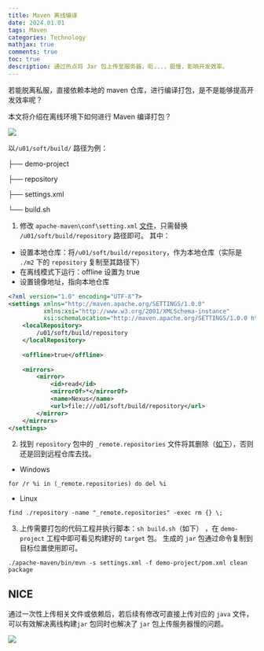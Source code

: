 ```yaml
---
title: Maven 离线编译
date: 2024.01.01
tags: Maven
categories: Technology  
mathjax: true 
comments: true
toc: true
description: 通过热点将 Jar 包上传至服务器，呃...，挺慢，影响开发效率。
---
```


若能脱离私服，直接依赖本地的 maven 仓库，进行编译打包，是不是能够提高开发效率呢？

本文将介绍在离线环境下如何进行 Maven 编译打包？

![](https://wyiyi.github.io/amber/contents/2023/apache-maven.png)

以`/u01/soft/build/` 路径为例：

├── demo-project

├── repository

├── settings.xml

└── build.sh

1. 修改 `apache-maven\conf\setting.xml` [文件](https://maven.apache.org/settings.html)，只需替换 `/u01/soft/build/repository` 路径即可。
其中：
- 设置本地仓库：将`/u01/soft/build/repository`，作为本地仓库（实际是 `./m2` 下的 `repository` 复制至其路径下）
- 在离线模式下运行：offline 设置为 true
- 设置镜像地址，指向本地仓库

```xml
<?xml version="1.0" encoding="UTF-8"?>
<settings xmlns="http://maven.apache.org/SETTINGS/1.0.0"
          xmlns:xsi="http://www.w3.org/2001/XMLSchema-instance"
          xsi:schemaLocation="http://maven.apache.org/SETTINGS/1.0.0 http://maven.apache.org/xsd/settings-1.0.0.xsd">
    <localRepository>
        /u01/soft/build/repository
    </localRepository>
    
    <offline>true</offline>
    
    <mirrors>
        <mirror>
            <id>read</id>
            <mirrorOf>*</mirrorOf>
            <name>Nexus</name>
            <url>file:///u01/soft/build/repository</url>
        </mirror>
    </mirrors>
</settings>
```

2. 找到 `repository` 包中的 `_remote.repositories` 文件将其删除（[如下](https://blog.csdn.net/Remember_Z/article/details/119523295)），否则还是回到远程仓库去找。
- Windows
```
for /r %i in (_remote.repositories) do del %i
```
- Linux
```
find ./repository -name "_remote.repositories" -exec rm {} \;
```

3. 上传需要打包的代码工程并执行脚本：`sh build.sh`（如下） ，在 `demo-project` 工程中即可看见构建好的 `target` 包。 生成的 `jar` 包通过命令复制到目标位置使用即可。
```shell
./apache-maven/bin/mvn -s settings.xml -f demo-project/pom.xml clean package
```

## NICE

通过一次性上传相关文件或依赖后，若后续有修改可直接上传对应的 `java` 文件，可以有效解决离线构建`jar` 包同时也解决了 `jar` 包上传服务器慢的问题。

![](https://wyiyi.github.io/amber/contents/2023/nice.gif)

